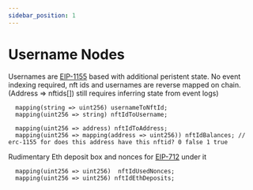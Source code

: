 ```yaml
---
sidebar_position: 1
---
```


# Username Nodes

Usernames are [EIP-1155](https://eips.ethereum.org/EIPS/eip-1155) based with additional peristent state.  No event indexing required, nft ids and usernames are reverse mapped on chain. (Address => nftids[]) still requires inferring state from event logs)
```
  mapping(string => uint256) usernameToNftId;
  mapping(uint256 => string) nftIdToUsername;

  mapping(uint256 => address) nftIdToAddress;  
  mapping(uint256 => mapping(address => uint256)) nftIdBalances; // erc-1155 for does this address have this nftid? 0 false 1 true
```
Rudimentary Eth deposit box and nonces for [EIP-712](https://eips.ethereum.org/EIPS/eip-712) under it
```
  mapping(uint256 => uint256)  nftIdUsedNonces;
  mapping(uint256 => uint256) nftIdEthDeposits;

```
